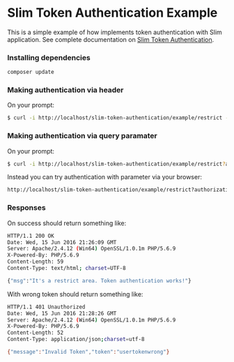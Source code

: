 # Slim Token Authentication Example

This is a simple example of how implements token authentication with Slim application.
See complete documentation on [Slim Token Authentication](https://github.com/dyorg/slim-token-authentication).

### Installing dependencies

```bash
composer update
```

### Making authentication via header

On your prompt:

```bash
$ curl -i http://localhost/slim-token-authentication/example/restrict -H "Authorization: Bearer usertokensecret"
```

### Making authentication via query paramater

On your prompt:

```bash
$ curl -i http://localhost/slim-token-authentication/example/restrict?authorization=usertokensecret
```

Instead you can try authentication with parameter via your browser:

```bash
http://localhost/slim-token-authentication/example/restrict?authorization=usertokensecret
```

### Responses

On success should return something like:

```bash
HTTP/1.1 200 OK
Date: Wed, 15 Jun 2016 21:26:09 GMT
Server: Apache/2.4.12 (Win64) OpenSSL/1.0.1m PHP/5.6.9
X-Powered-By: PHP/5.6.9
Content-Length: 59
Content-Type: text/html; charset=UTF-8

{"msg":"It's a restrict area. Token authentication works!"}
```

With wrong token should return something like:

```bash
HTTP/1.1 401 Unauthorized
Date: Wed, 15 Jun 2016 21:28:26 GMT
Server: Apache/2.4.12 (Win64) OpenSSL/1.0.1m PHP/5.6.9
X-Powered-By: PHP/5.6.9
Content-Length: 52
Content-Type: application/json;charset=utf-8

{"message":"Invalid Token","token":"usertokenwrong"}
```

